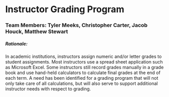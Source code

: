 # Instructor Grading Program  
### Team Members: Tyler Meeks, Christopher Carter, Jacob Houck, Matthew Stewart

##### Rationale:  
In academic institutions, instructors assign numeric and/or letter grades to student assignments. 
Most instructors use a spread sheet application such as Microsoft Excel. 
Some instructors still record grades manually in a grade book and use hand-held calculators to calculate final grades at the end of each term. 
A need has been identified for a grading program that will not only take care of all calculations, but will also serve to support additional instructor needs with respect to grading.
